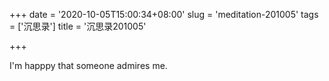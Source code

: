 +++
date = '2020-10-05T15:00:34+08:00'
slug = 'meditation-201005'
tags = ['沉思录']
title = '沉思录201005'

+++

I'm happpy that someone admires me.
